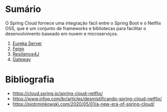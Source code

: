 # Sumário

O Spring Cloud fornece uma integração fácil entre o Spring Boot e o Netflix OSS, que é um conjunto de frameworks e
bibliotecas para facilitar o desenvolvimento baseado em nuvem e microserviços.

1. [Eureka Server](/eureka-server/README.md)
2. [Feign](/feign/README.md)
3. [Resilience4J](/resilience/README.md)
4. [Gateway](/gateway/README.md)

# Bibliografia

* https://cloud.spring.io/spring-cloud-netflix/
* https://www.infoq.com/br/articles/desmistificando-spring-cloud-netflix/
* https://piotrminkowski.com/2020/05/01/a-new-era-of-spring-cloud/
